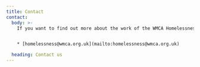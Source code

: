 ```yaml
---
title: Contact
contact:
  body: >-
    If you want to find out more about the work of the WMCA Homelessness Taskforce or want to find out about how you can use any of the resources we have shared on the site then please contact us using the email below:


    * [homelessness@wmca.org.uk](mailto:homelessness@wmca.org.uk)

  heading: Contact us
---
```

